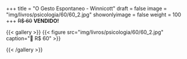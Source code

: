 +++
title = "O Gesto Espontaneo - Winnicott"
draft = false
image = "img/livros/psicologia/60/60_2.jpg"
showonlyimage = false
weight = 100
+++
<span class="sold">~~R$ 60~~</span> **VENDIDO!**

<!--more-->

{{< gallery >}}
{{< figure src="img/livros/psicologia/60/60_2.jpg" caption="💖 R$ 60" >}}

{{< /gallery >}}

